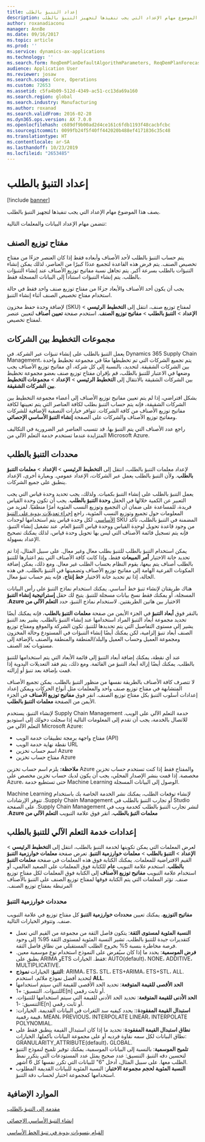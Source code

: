 ```yaml
---
title: إعداد التنبؤ بالطلب
description: يصف هذا الموضوع مهام الإعداد التي يجب تنفيذها لتجهيز التنبؤ بالطلب.
author: roxanadiaconu
manager: AnnBe
ms.date: 09/16/2017
ms.topic: article
ms.prod: ''
ms.service: dynamics-ax-applications
ms.technology: ''
ms.search.form: ReqDemPlanDefaultAlgorithmParameters, ReqDemPlanForecastParameters
audience: Application User
ms.reviewer: josaw
ms.search.scope: Core, Operations
ms.custom: 72653
ms.assetid: c5fa4b09-512d-4349-ac51-cc13da69a160
ms.search.region: global
ms.search.industry: Manufacturing
ms.author: roxanad
ms.search.validFrom: 2016-02-28
ms.dyn365.ops.version: AX 7.0.0
ms.openlocfilehash: c689df9b00ad2d4ce161c6fdb1193f48cacbfcbc
ms.sourcegitcommit: 0099fb24f5f40ff442020b488ef4171836c35c48
ms.translationtype: HT
ms.contentlocale: ar-SA
ms.lasthandoff: 10/23/2019
ms.locfileid: "2653485"
---
```

# <a name="demand-forecasting-setup"></a>إعداد التنبؤ بالطلب

[!include [banner](../includes/banner.md)]

يصف هذا الموضوع مهام الإعداد التي يجب تنفيذها لتجهيز التنبؤ بالطلب.  

تتضمن مهام الإعداد البيانات والمعلمات التالية:

## <a name="item-allocation-key"></a>مفتاح توزيع الصنف
يتم حساب التنبؤ بالطلب لأحد الأصناف وأبعاده فقط إذا كان العنصر جزءًا من مفتاح تخصيص الصنف. ‏‫يتم فرض هذه القاعدة لتجميع عددًا كبيرًا من العناصر، لذلك يمكن إنشاء التنبؤات بالطلب بسرعة أكبر. يتم تجاهل نسبة مفاتيح توزيع الأصناف عند إنشاء التنبؤات بالطلب.‬ يتم إنشاء التنبؤات استناداً إلى البيانات المسجلة فقط. 

يجب أن يكون أحد الأصناف والأبعاد جزءًا من مفتاح توزيع صنف واحد فقط في حالة استخدام مفتاح تخصيص الصنف أثناء إنشاء التنبؤ. 

لإضافة وحدة حفظ مخزون (SKU) لمفتاح توزيع صنف، انتقل إلى **التخطيط الرئيسي** &gt; **الإعداد** &gt; **التنبؤ بالطلب** &gt; **مفاتيح توزيع الصنف**. استخدم صفحة **تعيين أصناف** لتعيين عنصر لمفتاح تخصيص.

## <a name="intercompany-planning-groups"></a>مجموعات التخطيط بين الشركات
يعمل التنبؤ بالطلب على إنشاء تنبؤات عبر الشركة. في Dynamics 365 Supply Chain Management، يتم تجميع الشركات التي تم تخطيطها معًا في مجموعة تخطيط واحدة بين الشركات الشقيقة. لتحديد، بالنسبة إلى كل شركة، أي مفاتيح توزيع الأصناف يجب وضعها في الاعتبار للتنبؤ بالطلب، قم بإقران مفتاح توزيع صنف بعضو مجموعة تخطيط بين الشركات الشقيقة بالانتقال إلى **التخطيط الرئيسي** &gt; **الإعداد** &gt; **مجموعات التخطيط بين الشركات الشقيقة**. 

بشكل افتراضي، إذا لم يتم تعيين مفاتيح توزيع الأصناف إلى أعضاء مجموعة التخطيط بين الشركات الشقيقة، فإنه يتم حساب التنبؤ بطلب لكافة العناصر التي يتم تعيينها لكافة مفاتيح توزيع الأصناف من كافة الشركات. تتوافر خيارات التصفية الإضافية للشركات ومفاتيح توزيع الأصناف والشركات على الصفحة **إنشاء التنبؤ الأساسي الإحصائي**. 

راجع عدد الأصناف التي يتم التنبؤ بها. قد تتسبب العناصر غير الضرورية في التكاليف المتزايدة عندما تستخدم خدمة التعلم الآلي من Microsoft Azure.

## <a name="demand-forecasting-parameters"></a>محددات التنبؤ بالطلب
لإعداد معلمات التنبؤ بالطلب، انتقل إلى **التخطيط الرئيسي** &gt; **الإعداد** &gt; **معلمات التنبؤ بالطلب**. ولأن التنبؤ بالطلب يعمل عبر الشركات، الإعداد عمومي. وبعبارة أخرى، الإعداد ينطبق على جميع الشركات. 

يعمل التنبؤ بالطلب على إنشاء التنبؤ بكميات. ولذلك، يجب تحديد وحدة قياس التي يجب التعبير عن الكمية خلالها في الحقل **وحدة التنبؤ بالطلب**. يجب أن تكون وحدة القياس فريدة، للمساعدة على ضمان أن التجميع وتوزيع النسب المئوية أمرًا منطقيًا. لمزيد من المعلومات حول تجميع وتوزيع النسب المئوية، راجع [إجراء تعديلات يدوية على التنبؤ الأساسي](manual-adjustments-baseline-forecast.md). لكل وحدة قياس يتم استخدامها لوحدات SKU المضمنة في التنبؤ بالطلب، تأكد من وجود قاعدة تحويل لوحدة القياس ووحدة قياس التنبؤ العام. عند تشغيل إنشاء التنبؤ، فإنه يتم تسجيل قائمة الأصناف التي ليس بها تحويل وحدة قياس، لذلك يمكنك تصحيح الإعداد بسهولة. 

يمكن استخدام التنبؤ بالطلب للتنبؤ بطلب معال وغير معال. على سبيل المثال، إذا تم تحديد خانة الاختيار **أمر المبيعات** فقط، وإذا كانت كافة الأصناف التي يتم اعتبارها للتنبؤ بالطلب أصناف يتم بيعها، يقوم النظام بحساب الطلب غير معال. ومع ذلك، يمكن إضافة المكونات الفرعية الهامة إلى مفاتيح توزيع الأصناف وتضمينها في التنبؤ بالطلب. في هذه الحالة، إذا تم تحديد خانة الاختيار **خط إنتاج**، فإنه يتم حساب تنبؤ معال. 

هناك طريقتان لإنشاء تنبؤ خط أساسي. يمكنك استخدام نماذج التنبؤ على رأس البيانات المسجلة، أو يمكنك فقط نسخ بيانات مسجلة للتنبؤ. يتيح لك حقل **‏‫إستراتيجية إنشاء ‏‫التنبؤ‬** الاختيار  بين هاتين الطريقتين. لاستخدام نماذج التنبؤ، حدد **التعلم الآلي من Azure**. 

بالنقر فوق **أبعاد التنبؤ** في الجزء الأيمن من صفحة **معلمات التنبؤ بالطلب**، فإنه يمكنك أيضًا تحديد مجموعة أبعاد التنبؤ المراد استخدامها عند إنشاء التنبؤ بالطلب. يشير بعد التنبؤ يشير إلى مستوى التفاصيل التي يتم تحديدها للتنبؤ. تكون الشركة والموقع ومفتاح توزيع الصنف أبعاد تنبؤ إلزامية، لكن يمكنك أيضًا إنشاء التنبؤات في المستودع وحالة المخزون ومجموعة العميل وحساب العميل والبلد/المنطقة والمنطقة والصنف بالإضافة إلى مستويات بُعد الصنف. 

عند أي نقطة، يمكنك إضافة أبعاد التنبؤ إلى قائمة الأبعاد التي يتم استخدامها للتنبؤ بالطلب. يمكنك أيضًا إزالة أبعاد التنبؤ من القائمة. ومع ذلك، يتم فقد التعديلات اليدوية إذا قمت بإضافة بعد تنبؤ أو إزالته. 

لا تتصرف كافة الأصناف بالطريقة نفسها من منظور التنبؤ بالطلب. يمكن تجميع الأصناف المتشابهة في مفتاح توزيع صنف واحد والمعلمات مثل أنواع الحركات ويمكن إعداد إعدادات أسلوب التنبؤ بكل مفتاح توزيع الصنف. انقر فوق **مفاتيح توزيع الأصناف** في الجزء الأيمن من الصفحة **معلمات التنبؤ بالطلب**. 

لإنشاء التنبؤ، يستخدم Supply Chain Management خدمة التعلم الآلي على الويب. للاتصال بالخدمة، يجب أن تقدم إلى المعلومات التالية إذا سجلت دخولك إلى استوديو التعلم الآلي من Microsoft Azure:

-   مفتاح واجهة برمجة تطبيقات خدمة الويب (API)
-   نقطة نهاية خدمة الويب URL
-   اسم حساب تخزين Azure
-   مفتاح حساب تخزين Azure

**ملاحظة:** يلزم اسم حساب تخزين Azure والمفتاح فقط إذا كنت تستخدم حساب تخزين مخصصة. إذا قمت بنشر الإصدار المحلي، يجب أن يكون لديك حساب تخزين مخصص على Azure، حتى تستطيع خدمة Machine Learning الوصول إلى البيانات المسجلة. 

‏‫لإنشاء توقعات الطلب، يمكنك نشر الخدمة الخاصة بك باستخدام Machine Learning Studio أو تجارب التنبؤ بالطلب في Supply Chain Management. تتوفر الإرشادات لنشر تجارب التنبؤ بالطلب كخدمة ويب في Supply Chain Management. على الصفحة **معلمات التبؤ بالطلب**، انقر فوق علامة التبويب **التعلم الآلي من Azure**.

## <a name="settings-for-the-demand-forecasting-machine-learning-service"></a>إعدادات خدمة التعلم الآلي للتنبؤ بالطلب
‏‫لعرض المعلمات التي يمكن تكوينها لخدمة التنبؤ بالطلب، انتقل إلى **التخطيط الرئيسي** &gt; **الإعداد‬‏‫** &gt; **‬‏‫التنبؤ بالطلب** &gt; **معلمات خوارزمية التنبؤ**. تعرض صفحة **معلمات خوارزمية التنبؤ** القيم الافتراضية للمعلمات. يمكنك الكتابة فوق هذه المعلمات في صفحة ‬‏**‬‏‫معلمات التنبؤ بالطلب**. استخدم علامة التبويب **عام** للكتابة فوق المعلمات على الصعيد العالمي، أو استخدام علامة التبويب **مفاتيح توزيع الأصناف** إلى الكتابة فوق المعلمات لكل مفتاح توزيع صنف. تؤثر المعلمات التي يتم الكتابة فوقها لمفتاح توزيع الصنف على التنبؤ بالأصناف المرتبطة بمفتاح توزيع الصنف.

### <a name="forecast-algorithm-parameters"></a>محددات خوارزمية التنبؤ

في علامة التبويب‏‎ **مفاتيح التوزيع**، يمكنك تعيين **محددات خوارزمية التنبؤ‬** كل مفتاح توزيع صنف. وتتوفر الخيارات التالية.
- **النسبة المئوية لمستوى الثقة‬**: يتكون فاصل الثقة من مجموعة من القيم التي تعمل كتقديرات جيدة للتنبؤ بالطلب. تشير النسبة المئوية لمستوى الثقة 95% إلى وجود فرصة مخاطرة بنسبة 5% بخروج الطلب المستقبلي من نطاق فاصل الثقة.
- **فرض الموسمية**: يحدد ما إذا كان سيُفرض على النموذج استخدام نوع موسمية معين. يطبق على ARIMA وETS فقط. الخيارات: AUTO(default)، NONE، ADDITIVE، MULTIPLICATIVE.
- **نموذج‏‎ التنبؤ**: الخيارات: ARIMA، ETS، STL، ETS+ARIMA، ETS+STL، ALL. لتحديد أفضل نموذج ملائم، استخدم **ALL**.
- **الحد الأقصى للقيمة المتوقعة**: تحديد الحد الأقصى للقيمة التي سيتم استخدامها للتنبؤات. التنسيق: +1E[n] أو ثابت رقمي.
- **الحد الأدنى للقيمة المتوقعة**: تحديد الحد الأدنى للقيمة التي سيتم استخدامها للتنبؤات. التنسيق: -1E[n] أو ثابت رقمي.
- **استبدال القيمة المفقودة:**: يحدد كيفيه سد الثغرات في البيانات القديمة. الخيارات: قيمة رقمية، MEAN، PREVIOUS، INTERPOLATE LINEAR، INTERPOLATE POLYNOMIAL.
- **نطاق استبدال القيمة المفقودة**: تحديد ما إذا كان استبدال القيمة ينطبق فقط على نطاق البيانات لكل سمه نقاوة فرديه أو على مجموعة البيانات بأكملها. الخيارات: GRANULARITY_ATTRIBUTE(default)، GLOBAL.
- **تلميح الموسمية**: بالنسبة إلى البيانات الموسمية، يمكنك توفير تلميح لنموذج التنبؤ لتحسين دقه التنبؤ. التنسيق: عدد صحيح يمثل عدد المستودعات التي يتكرر نمط الطلب معها. على سبيل المثال، أدخل "6" للبيانات التي تكرر نفسها كل 6 أشهر.
- **النسبة المئوية لحجم مجموعة الاختبار‬**: النسبة المئوية للبيانات القديمة المطلوب استخدامها كمجموعة اختبار لحساب دقة التنبؤ. 

<a name="additional-resources"></a>الموارد الإضافية
--------

[مقدمة إلى التنبؤ بالطلب](introduction-demand-forecasting.md)

[إنشاء التنبؤ الأساسي الإحصائي](generate-statistical-baseline-forecast.md)

[القيام بتسويات يدوية في تنبؤ الخط الأساسي](manual-adjustments-baseline-forecast.md)



